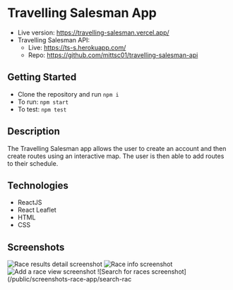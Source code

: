 # Travelling Salesman App

* Live version: https://travelling-salesman.vercel.app/
* Travelling Salesman API:
    * Live: https://ts-s.herokuapp.com/
    * Repo: https://github.com/mittsc01/travelling-salesman-api



## Getting Started
* Clone the repository and run `npm i`
* To run: `npm start`
* To test: `npm test` 


## Description

The Travelling Salesman app allows the user to create an account and then create routes using an interactive map.  The user is then able to add routes to their schedule.

## Technologies
* ReactJS
* React Leaflet
* HTML
* CSS

## Screenshots
![Race results detail screenshot](/public/screenshots-race-app/results-detail.png)
![Race info screenshot](/public/screenshots-race-app/race-detail.png)
![Add a race view screenshot](/public/screenshots-race-app/add-race.png)
![Search for races screenshot](/public/screenshots-race-app/search-rac
